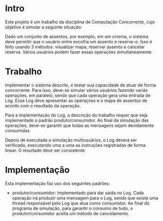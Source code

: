 Intro
=====

Este projeto é um trabalho da disciplina de Computação Concorrente, cujo objetivo é simular a seguinte situação:

Dado um conjunto de assentos, por exemplo, em um cinema, o sistema deve permitir que o usuário entre escolha um assento e reserve-o. Isso é feito usando 3 métodos: visualizar mapa, reservar assento e cancelar reserva. Vários usuários podem fazer essas operações simultaneamente.

Trabalho
========

Implementar o sistema descrito, e testar sua capacidade de atuar de forma concorrente. Para isso, deve-se simular vários usuários fazendo variás operações, em paralelo, sendo que cada operação gera uma entrada de Log. Esse Log deve apresentar as operações e o mapa de assentos de acordo com o resultado da operação.

Para a implementação do Log, a descrição do trabalho requer que seja implementado o padrão produto/consumidor. Ao final da simulação das operações, deve-se garantir que todas as mensagens sejam devidamente consumidas.

Depois de executada a simulação multiusuários, o Log deverá ser verificado, executando uma a uma as instruções registradas de forma linear. O resultado deve ser consistente.

Implementação
=============

Esta implementação faz uso dos seguintes padrões:

 - produtor/consumidor: implementado para dar saída no Log. Cada operação irá produzir uma mensagem para o Log, sendo que existe uma thread responsável pelo Log que atua como consumidor. Ao final do programa de simulação, para garantir o consumo de tudo, o produtor/consumidor aceita um método de cancelamento.

 
